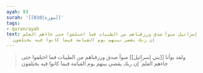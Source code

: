 ```yaml
---
ayah: 93
surah: '[[010|سورة]]'
tags:
- quran/ayah
text: ولقد بوأنا بني إسرائيل مبوأ صدق ورزقناهم من الطيبات فما اختلفوا حتى جاءهم العلم
  ۚ إن ربك يقضي بينهم يوم القيامة فيما كانوا فيه يختلفون
---
```

> ولقد بوأنا [[بني إسرائيل]] مبوأ صدق ورزقناهم من الطيبات فما اختلفوا حتى جاءهم العلم ۚ إن ربك يقضي بينهم يوم القيامة فيما كانوا فيه يختلفون
